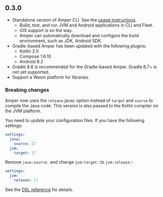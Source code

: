 ## 0.3.0

* Standalone version of Amper CLI. See the [usage instructions](docs/Usage.md#using-amper-from-command-line).
  * Build, test, and run JVM and Android applications in CLI and Fleet.
  * iOS support is on the way.
  * Amper can automatically download and configure the build environment, such as JDK, Android SDK.
* Gradle-based Amper has been updated with the following plugins:
  * Kotlin 2.0
  * Compose 1.6.10
  * Android 8.2
* Gradle 8.6 is recommended for the Gradle-based Amper. Gradle 8.7+ is not yet supported. 
* Support a Wasm platform for libraries. 

### Breaking changes

Amper now uses the `release` javac option instead of `target` and `source` to compile the Java code. 
This version is also passed to the Kotlin compiler on the JVM platform.   

You need to update your configuration files. If you have the following settings:

```yaml
settings:
  java:
    source: 17
  jvm:
    target: 17
```

Remove `java:source:` and change `jvm:target:` to `jvm:release:`: 
```yaml
settings:
  jvm:
    release: 17
```

See the [DSL reference](docs/DSLReference.md#jvm) for details.